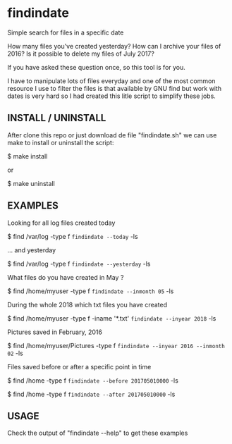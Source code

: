 # findindate

Simple search for files in a specific date

How many files you've created yesterday? How can I archive your files of 2016?
Is it possible to delete my files of July 2017?

If you have asked these question once, so this tool is for you.

I have to manipulate lots of files everyday and one of the most common resource
I use to filter the files is that available by GNU find but work with dates is
very hard so I had created this litle script to simplify these jobs.


## INSTALL / UNINSTALL ##

After clone this repo or just download de file "findindate.sh" we can use make to install or uninstall the script:

$ make install

or

$ make uninstall


## EXAMPLES ##

  Looking for all log files created today

  $ find /var/log -type f `findindate --today` -ls


  ... and yesterday

  $ find /var/log -type f `findindate --yesterday` -ls


  What files do you have created in May ?

  $ find /home/myuser -type f `findindate --inmonth 05` -ls


  During the whole 2018 which txt files you have created

  $ find /home/myuser -type f -iname '*.txt' `findindate --inyear 2018` -ls


  Pictures saved in February, 2016

  $ find /home/myuser/Pictures -type f `findindate --inyear 2016 --inmonth 02` -ls


  Files saved before or after a specific point in time

  $ find /home -type f `findindate --before 201705010000` -ls

  $ find /home -type f `findindate --after 201705010000` -ls


## USAGE ##

Check the output of "findindate --help" to get these examples


